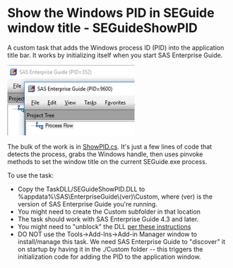 # Show the Windows PID in SEGuide window title - SEGuideShowPID
A custom task that adds the Windows process ID (PID) into the application title bar.  It works by initializing itself when you start SAS Enterprise Guide.

![Screenshot of the task](https://github.com/cjdinger/SEGuideShowPID/blob/master/pids_example.png?raw=true "Task in action")

The bulk of the work is in [ShowPID.cs](https://github.com/cjdinger/SEGuideShowPID/blob/master/ShowPID.cs).  It's just a few lines of code that detects the process, grabs the Windows handle, then uses pinvoke methods to set the window title on the current SEGuide.exe process.

To use the task:
 - Copy the TaskDLL/SEGuideShowPID.DLL to %appdata%\SAS\EnterpriseGuide\\(ver)\Custom, where (ver) is the version of SAS Enterprise Guide you're running.
 - You might need to create the Custom subfolder in that location
 - The task should work with SAS Enterprise Guide 4.3 and later.
 - You might need to "unblock" the DLL [per these instructions](http://blogs.sas.com/content/sasdummy/2013/05/19/unblocking-custom-task-dlls/)
 - DO NOT use the Tools->Add-Ins->Add-in Manager window to install/manage this task.  We need SAS Enterprise Guide to "discover" it on startup by having it in the ./Custom folder -- this triggers the initialization code for adding the PID to the application window.
 

